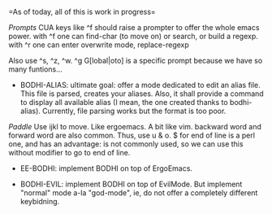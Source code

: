  =As of today, all of this is work in progress=

*Prompts*
 CUA keys like ^f should raise a prompter to offer
 the whole emacs power.
 with ^f one can find-char (to move on) or search,
 or build a regexp.
 with ^r one can enter overwrite mode, replace-regexp

 Also use ^s, ^z, ^w.
 ^g  G[lobal|oto] is a specific prompt because we have so many funtions...



* BODHI-ALIAS: ultimate goal: offer a mode
  dedicated to edit an alias file.
  This file is parsed, creates your aliases.
  Also, it shall provide a command to display
  all available alias (I mean, the one created
  thanks to bodhi-alias).
  Currently, file parsing works but the format
  is too poor.



*Paddle*
 Use ijkl to move. Like ergoemacs. A bit like vim.
 backward word and forward word are also common.
 Thus, use u & o.
 $ for end of line is a perl one, and has an advantage:
 is not commonly used, so we can use this without modifier
 to go to end of line.


* EE-BODHI: implement BODHI on top of ErgoEmacs.


* BODHI-EVIL: implement BODHI on top of EvilMode.
   But implement "normal" mode a-la "god-mode", ie,
   do not offer a completely different keybidning.

